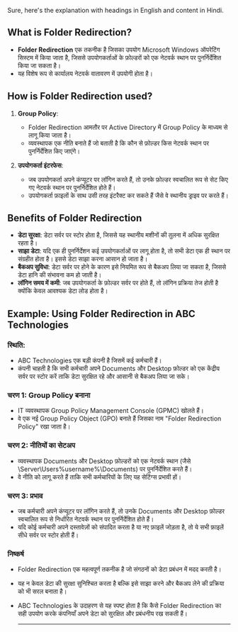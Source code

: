 Sure, here's the explanation with headings in English and content in Hindi.

## What is Folder Redirection?
- **Folder Redirection** एक तकनीक है जिसका उपयोग Microsoft Windows ऑपरेटिंग सिस्टम में किया जाता है, जिससे उपयोगकर्ताओं के फ़ोल्डरों को एक नेटवर्क स्थान पर पुनर्निर्देशित किया जा सकता है।
- यह विशेष रूप से कार्यालय नेटवर्क वातावरण में उपयोगी होता है।

## How is Folder Redirection used?
1. **Group Policy**:
   - Folder Redirection आमतौर पर Active Directory में Group Policy के माध्यम से लागू किया जाता है।
   - व्यवस्थापक एक नीति बनाते हैं जो बताती है कि कौन से फ़ोल्डर किस नेटवर्क स्थान पर पुनर्निर्देशित किए जाएंगे।
   
2. **उपयोगकर्ता इंटरफेस**:
   - जब उपयोगकर्ता अपने कंप्यूटर पर लॉगिन करते हैं, तो उनके फ़ोल्डर स्वचालित रूप से सेट किए गए नेटवर्क स्थान पर पुनर्निर्देशित होते हैं।
   - उपयोगकर्ता फ़ाइलों के साथ उसी तरह इंटरैक्ट कर सकते हैं जैसे वे स्थानीय ड्राइव पर करते हैं।

## Benefits of Folder Redirection
- **डेटा सुरक्षा**: डेटा सर्वर पर स्टोर होता है, जिससे यह स्थानीय मशीनों की तुलना में अधिक सुरक्षित रहता है।
- **साझा डेटा**: यदि एक ही पुनर्निर्देशन कई उपयोगकर्ताओं पर लागू होता है, तो सभी डेटा एक ही स्थान पर संग्रहीत होता है। इससे डेटा साझा करना आसान हो जाता है।
- **बैकअप सुविधा**: डेटा सर्वर पर होने के कारण इसे नियमित रूप से बैकअप लिया जा सकता है, जिससे डेटा हानि की संभावना कम हो जाती है।
- **लॉगिन समय में कमी**: जब उपयोगकर्ता के फ़ोल्डर सर्वर पर होते हैं, तो लॉगिन प्रक्रिया तेज होती है क्योंकि केवल आवश्यक डेटा लोड होता है।

## Example: Using Folder Redirection in ABC Technologies
### स्थिति:
- ABC Technologies एक बड़ी कंपनी है जिसमें कई कर्मचारी हैं।
- कंपनी चाहती है कि सभी कर्मचारी अपने Documents और Desktop फ़ोल्डर को एक केंद्रीय सर्वर पर स्टोर करें ताकि डेटा सुरक्षित रहे और आसानी से बैकअप लिया जा सके।

### चरण 1: Group Policy बनाना
- IT व्यवस्थापक Group Policy Management Console (GPMC) खोलते हैं।
- वे एक नई Group Policy Object (GPO) बनाते हैं जिसका नाम "Folder Redirection Policy" रखा जाता है।

### चरण 2: नीतियों का सेटअप
- व्यवस्थापक Documents और Desktop फ़ोल्डरों को एक नेटवर्क स्थान (जैसे \\Server\Users\%username%\Documents) पर पुनर्निर्देशित करते हैं।
- वे नीति को लागू करते हैं ताकि सभी कर्मचारियों के लिए यह सेटिंग्स प्रभावी हों।

### चरण 3: प्रभाव
- जब कर्मचारी अपने कंप्यूटर पर लॉगिन करते हैं, तो उनके Documents और Desktop फ़ोल्डर स्वचालित रूप से निर्धारित नेटवर्क स्थान पर पुनर्निर्देशित होते हैं।
- यदि कोई कर्मचारी अपने दस्तावेज़ों को संपादित करता है या नए फ़ाइलें जोड़ता है, तो ये सभी फ़ाइलें सीधे सर्वर पर स्टोर होती हैं।

### निष्कर्ष
- Folder Redirection एक महत्वपूर्ण तकनीक है जो संगठनों को डेटा प्रबंधन में मदद करती है।
- यह न केवल डेटा की सुरक्षा सुनिश्चित करता है बल्कि इसे साझा करने और बैकअप लेने की प्रक्रिया को भी सरल बनाता है।
- ABC Technologies के उदाहरण से यह स्पष्ट होता है कि कैसे Folder Redirection का सही उपयोग करके कंपनियाँ अपने डेटा को सुरक्षित और प्रबंधनीय रख सकती हैं।

  ---
